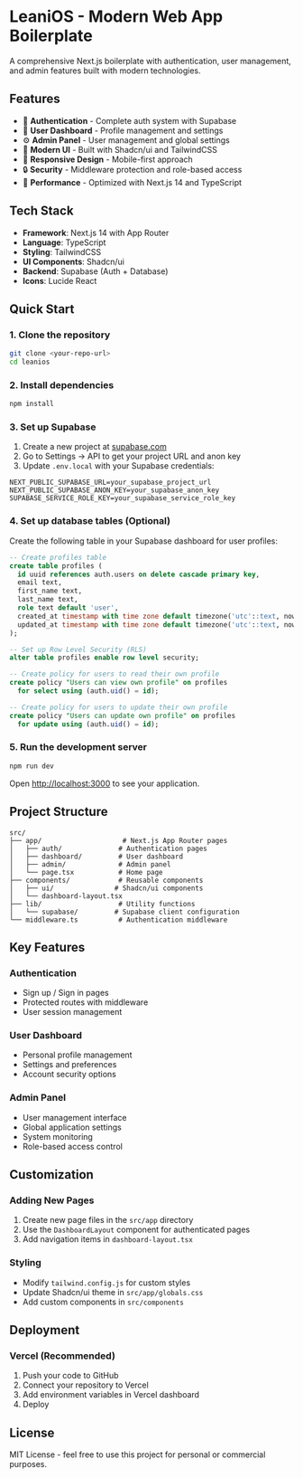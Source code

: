 # LeaniOS - Modern Web App Boilerplate

A comprehensive Next.js boilerplate with authentication, user management, and admin features built with modern technologies.

## Features

- 🔐 **Authentication** - Complete auth system with Supabase
- 👤 **User Dashboard** - Profile management and settings
- ⚙️ **Admin Panel** - User management and global settings
- 🎨 **Modern UI** - Built with Shadcn/ui and TailwindCSS
- 📱 **Responsive Design** - Mobile-first approach
- 🔒 **Security** - Middleware protection and role-based access
- 🚀 **Performance** - Optimized with Next.js 14 and TypeScript

## Tech Stack

- **Framework**: Next.js 14 with App Router
- **Language**: TypeScript
- **Styling**: TailwindCSS
- **UI Components**: Shadcn/ui
- **Backend**: Supabase (Auth + Database)
- **Icons**: Lucide React

## Quick Start

### 1. Clone the repository

```bash
git clone <your-repo-url>
cd leanios
```

### 2. Install dependencies

```bash
npm install
```

### 3. Set up Supabase

1. Create a new project at [supabase.com](https://supabase.com)
2. Go to Settings → API to get your project URL and anon key
3. Update `.env.local` with your Supabase credentials:

```env
NEXT_PUBLIC_SUPABASE_URL=your_supabase_project_url
NEXT_PUBLIC_SUPABASE_ANON_KEY=your_supabase_anon_key
SUPABASE_SERVICE_ROLE_KEY=your_supabase_service_role_key
```

### 4. Set up database tables (Optional)

Create the following table in your Supabase dashboard for user profiles:

```sql
-- Create profiles table
create table profiles (
  id uuid references auth.users on delete cascade primary key,
  email text,
  first_name text,
  last_name text,
  role text default 'user',
  created_at timestamp with time zone default timezone('utc'::text, now()) not null,
  updated_at timestamp with time zone default timezone('utc'::text, now()) not null
);

-- Set up Row Level Security (RLS)
alter table profiles enable row level security;

-- Create policy for users to read their own profile
create policy "Users can view own profile" on profiles
  for select using (auth.uid() = id);

-- Create policy for users to update their own profile
create policy "Users can update own profile" on profiles
  for update using (auth.uid() = id);
```

### 5. Run the development server

```bash
npm run dev
```

Open [http://localhost:3000](http://localhost:3000) to see your application.

## Project Structure

```
src/
├── app/                    # Next.js App Router pages
│   ├── auth/              # Authentication pages
│   ├── dashboard/         # User dashboard
│   ├── admin/             # Admin panel
│   └── page.tsx           # Home page
├── components/            # Reusable components
│   ├── ui/               # Shadcn/ui components
│   └── dashboard-layout.tsx
├── lib/                   # Utility functions
│   └── supabase/         # Supabase client configuration
└── middleware.ts          # Authentication middleware
```

## Key Features

### Authentication
- Sign up / Sign in pages
- Protected routes with middleware
- User session management

### User Dashboard
- Personal profile management
- Settings and preferences
- Account security options

### Admin Panel
- User management interface
- Global application settings
- System monitoring
- Role-based access control

## Customization

### Adding New Pages
1. Create new page files in the `src/app` directory
2. Use the `DashboardLayout` component for authenticated pages
3. Add navigation items in `dashboard-layout.tsx`

### Styling
- Modify `tailwind.config.js` for custom styles
- Update Shadcn/ui theme in `src/app/globals.css`
- Add custom components in `src/components`

## Deployment

### Vercel (Recommended)
1. Push your code to GitHub
2. Connect your repository to Vercel
3. Add environment variables in Vercel dashboard
4. Deploy

## License

MIT License - feel free to use this project for personal or commercial purposes.
